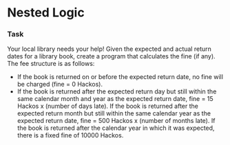 # Nested Logic

### Task

Your local library needs your help! Given the expected and actual return dates for a library book, create a program that calculates the fine (if any). The fee structure is as follows:

- If the book is returned on or before the expected return date, no fine will be charged (fine = 0 Hackos).
- If the book is returned after the expected return day but still within the same calendar month and year as the expected return date, fine = 15 Hackos x (number of days late).
If the book is returned after the expected return month but still within the same calendar year as the expected return date, fine = 500 Hackos x (number of months late).
If the book is returned after the calendar year in which it was expected, there is a fixed fine of 10000 Hackos.
